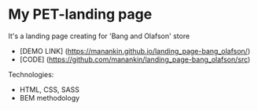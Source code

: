 # My PET-landing page
It's a landing page creating for 'Bang and Olafson' store
 - [DEMO LINK] (https://manankin.github.io/landing_page-bang_olafson/)
 - [CODE] (https://github.com/manankin/landing_page-bang_olafson/src)

Technologies:
 - HTML, CSS, SASS
 - BEM methodology
